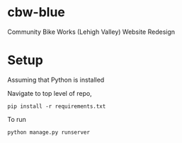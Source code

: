 # cbw-blue
Community Bike Works (Lehigh Valley) Website Redesign

# Setup

Assuming that Python is installed

Navigate to top level of repo,

    pip install -r requirements.txt

To run

    python manage.py runserver